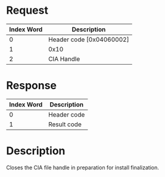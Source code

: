# Request

| Index Word | Description                |
|------------|----------------------------|
| 0          | Header code \[0x04060002\] |
| 1          | 0x10                       |
| 2          | CIA Handle                 |

# Response

| Index Word | Description |
|------------|-------------|
| 0          | Header code |
| 1          | Result code |

# Description

Closes the CIA file handle in preparation for install finalization.
